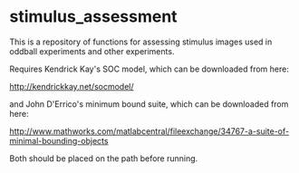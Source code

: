 # stimulus_assessment

This is a repository of functions for assessing stimulus images used in oddball experiments and other experiments. 

Requires Kendrick Kay's SOC model, which can be downloaded from here: 

http://kendrickkay.net/socmodel/

and John D'Errico's minimum bound suite, which can be downloaded from here: 

http://www.mathworks.com/matlabcentral/fileexchange/34767-a-suite-of-minimal-bounding-objects
  
Both should be placed on the path before running. 
